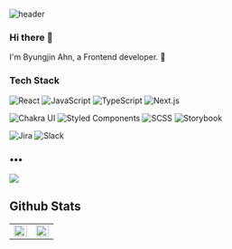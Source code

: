 ![header](https://capsule-render.vercel.app/api?type=wave&color=E45D4C&height=240&section=header&text=Byungjin%20Ahn&fontSize=60&fontColor=ffffff&fontAlignY=40&animation=twinkling)


### Hi there 👋
I'm Byungjin Ahn, a Frontend developer. 🌱

### Tech Stack
![React](https://img.shields.io/badge/-React-61DAFB?style=for-the-badge&logo=react&logoColor=white)
![JavaScript](https://img.shields.io/badge/-JavaScript-black?style=for-the-badge&logo=javascript)
![TypeScript](https://img.shields.io/badge/-TypeScript-007ACC?style=for-the-badge&logo=typescript&logoColor=white)
![Next.js](https://img.shields.io/badge/-Next.js-000000?style=for-the-badge&logo=nextdotjs) <br/>

![Chakra UI](https://img.shields.io/badge/-Chakra_UI-319795?style=for-the-badge&logo=chakra-ui&logoColor=white)
![Styled Components](https://img.shields.io/badge/-Styled_Components-DB7093?style=for-the-badge&logo=styled-components&logoColor=white)
![SCSS](https://img.shields.io/badge/-SCSS-CC6699?style=for-the-badge&logo=sass&logoColor=white)
![Storybook](https://img.shields.io/badge/-Storybook-FF4785?style=for-the-badge&logo=storybook&logoColor=white) <br/>

![Jira](https://img.shields.io/badge/-Jira-0052CC?style=for-the-badge&logo=jira-software&logoColor=white)
![Slack](https://img.shields.io/badge/-Slack-4A154B?style=for-the-badge&logo=slack&logoColor=white)






<h3 align="left">•••</h3>

<p align="left">
  <!-- <a target="_blank" href="https://byungjin0120.notion.site/d11a40fce0bf47b8b7f5b683f905ffa9"> 
    <img src="https://img.shields.io/badge/Portfolio-000000?style=for-the-badge&logo=notion&logoColor=white" />
  </a> -->
  <a target="_blank" href="https://devahn.vercel.app/">
    <img src="https://img.shields.io/badge/Blog-%2312100E.svg?&style=for-the-badge&logo=dev.to&logoColor=white" />
  </a>
</p>
 





## Github Stats  
<table><tr><td valign="top" width="50%">

<img src="https://github-readme-stats.vercel.app/api?username=BByungs&show_icons=true&count_private=true&hide_border=true" align="left" style="width: 100%" />

</td><td valign="top" width="50%">

<img src="https://github-readme-stats.vercel.app/api/top-langs/?username=BByungs&hide_border=true&layout=compact" align="left" style="width: 100%" />

</td></tr></table>  

<br/> 
